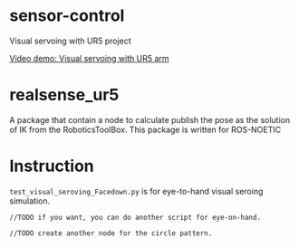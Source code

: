 # sensor-control
Visual servoing with UR5 project

[Video demo: Visual servoing with UR5 arm]([https://www.youtube.com/watch?v=VIDEO_ID](https://youtu.be/2KWZNxD7UUA))

# realsense_ur5 
A package that contain a node to calculate publish the pose as the solution of IK from the RoboticsToolBox. 
This package is written for ROS-NOETIC

# Instruction
`test_visual_seroving_Facedown.py` is for eye-to-hand visual seroing simulation.
```
//TODO if you want, you can do another script for eye-on-hand. 

//TODO create another node for the circle pattern.
```
